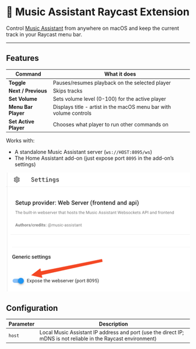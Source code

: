 # 🎵 Music Assistant Raycast Extension

Control [Music Assistant](https://github.com/music-assistant/server) from anywhere on macOS and keep the current track in your Raycast menu bar.

---

## Features

| Command               | What it does                                                       |
| --------------------- | ------------------------------------------------------------------ |
| **Toggle**            | Pauses/resumes playback on the selected player                     |
| **Next / Previous**   | Skips tracks                                                       |
| **Set Volume**        | Sets volume level (0-100) for the active player                    |
| **Menu Bar Player**   | Displays title - artist in the macOS menu bar with volume controls |
| **Set Active Player** | Chooses what player to run other commands on                       |

Works with:

- A standalone Music Assistant server (`ws://HOST:8095/ws`)
- The Home Assistant add-on (just expose port `8095` in the add-on’s settings)

![Expose port 8095 in Home Assistant add-on settings](./media/expose-port.png)

## Configuration

| Parameter | Description                                                                                                    |
| --------- | -------------------------------------------------------------------------------------------------------------- |
| `host`    | Local Music Assistant IP address and port (use the direct IP; mDNS is not reliable in the Raycast environment) |
